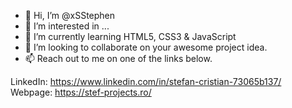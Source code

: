- 👋 Hi, I’m @xSStephen
- 👀 I’m interested in ...
- 🌱 I’m currently learning HTML5, CSS3 & JavaScript
- 💞️ I’m looking to collaborate on your awesome project idea.
- 📫 Reach out to me on one of the links below.

LinkedIn: https://www.linkedin.com/in/stefan-cristian-73065b137/
Webpage: https://stef-projects.ro/

<!---
xSStephen/xSStephen is a ✨ special ✨ repository because its `README.md` (this file) appears on your GitHub profile.
You can click the Preview link to take a look at your changes.
--->
